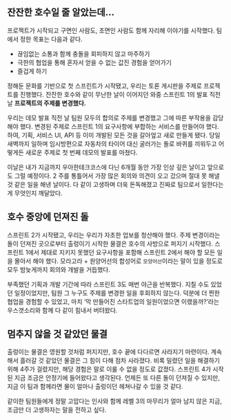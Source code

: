 ## 잔잔한 호수일 줄 알았는데…

프로젝트가 시작되고 구면인 사람도, 초면인 사람도 함께 자리해 이야기를 시작했다. 팀에서 정한 목표는 다음과 같다.

- 끊임없는 소통과 함께 충돌을 회피하지 않고 마주하기
- 극한의 협업을 통해 혼자서 얻을 수 없는 값진 경험을 얻어가기
- 즐겁게 하기

정해둔 문화를 기반으로 첫 스프린트가 시작됐고, 우리는 토론 게시판을 주제로 프로젝트를 진행했다. 잔잔한 호수와 같이 무난한 날이 이어지던 와중 스프린트 1의 발표 직전 날 **프로젝트의 주제를 변경했다.**

우리는 데모 발표 직전 날 팀원 모두의 합의로 주제를 변경했고 그에 따른 부작용을 감당해야 했다. 변경된 주제로 스프린트 1의 요구사항에 부합하는 서비스를 만들어야 했다. 하여, 기획, 서비스 UI, API 등 이미 개발된 모든 것을 갈아엎고 새로 만들게 됐다. 당일 새벽까지 일하며 임시방편으로 자동차의 타이어 대신 굴러가는 돌로 바퀴를 끼워두고 어떻게든 새로운 주제로 첫 번째 데모의 발표를 마쳤다.

이날은 내가 지금까지 우아한테크코스에 다닌 6개월 동안 가장 인상 깊은 날이고 앞으로도 그럴 예정이다. 2 주를 통틀어서 가장 많은 회의와 의견이 오고 갔으며 절대 못 해낼 것 같은 일을 해낸 날이다. 다 같이 고생하며 더욱 돈독해졌고 진짜로 팀으로서 일한다는 게 무엇인지 깨달았다.

## 호수 중앙에 던져진 돌

스프린트 2가 시작됐고, 우리는 우리가 자초한 업보를 청산해야 했다. 주제 변경이라는 돌이 던져진 곳으로부터 출렁이기 시작한 물결은 호수의 사방으로 퍼지기 시작했다. 스프린트 1에서 제대로 지키지 못했던 요구사항을 포함해 스프린트 2에서 해야 할 모든 일을 몰아서 해야 했다. 모라고라 + 원양어선의 합성어로 `모양어선`이라는 말이 있을 정도로 모두 밤늦게까지 회의와 개발을 거듭했다.

부족했던 기획과 개발 기간에 따라 스프린트 3도 매번 야근을 반복했다. 지칠 수도 있었던 일정이었지만, 팀원 그 누구도 주제를 변경한 일을 후회하지 않는다. 덕분에 더 찐한 협업을 경험할 수 있었고, 마치 ‘막 만들어진 스타트업의 일원이었으면 이랬을까?’라는 우스갯소리와 함께 다 같이 힘내서 버텨왔다.

## 멈추지 않을 것 같았던 물결
출렁이는 물결은 영원할 것처럼 퍼지지만, 호수 끝에 다다르면 사라지기 마련이다. 계속해서 흘러갈 것 같았던 물결은 그 힘이 다해 점차 사라졌다. 비록 밀렸던 일을 해결하기 위해 4주가 걸렸지만, 해당 경험은 말로 이룰 수 없을 정도로 값졌다. 스프린트 4가 시작된 지금 조금은 안정기에 들어왔다고 생각된다. 언제든 또 다른 돌이 던져질 수 있지만, 지금 이 팀과 함께라면 물이 얼마나 출렁이던 헤쳐나갈 수 있을 것 같다.

같이한 팀원들에게 정말 고맙다는 인사와 함께 레벨 3의 마무리가 얼마 남지 않은 지금, 조금만 더 고생하자는 말을 전하고 싶다.
